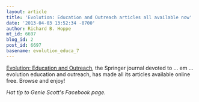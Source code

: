 ```yaml
---
layout: article
title: 'Evolution: Education and Outreach articles all available now'
date: '2013-04-03 13:52:34 -0700'
author: Richard B. Hoppe
mt_id: 6697
blog_id: 2
post_id: 6697
basename: evolution_educa_7
---
```

[Evolution: Education and Outreach](http://link.springer.com/journal/12052), the Springer journal devoted to ... em ... evolution education and outreach, has made all its articles available online free. Browse and enjoy!

_Hat tip to Genie Scott's Facebook page._
